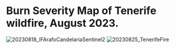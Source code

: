 # Burn Severity Map of Tenerife wildfire, August 2023.
![20230818_IFArafoCandelariaSentinel2](https://github.com/miguelvillasan/BurnSeverity-TenerifeFireAug2023/assets/112619698/0bd62cd9-9417-4b74-85bd-d3d90e415ba4)
![20230825_TenerifeFire](https://github.com/miguelvillasan/BurnSeverity-TenerifeFireAug2023/assets/112619698/9d0e0fba-2240-41a9-950f-788024b1d32e)

